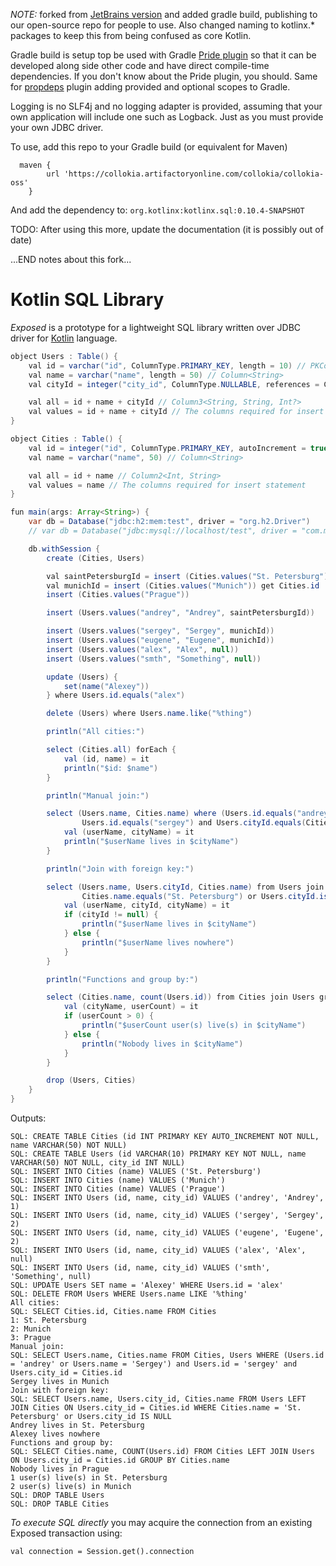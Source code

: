 _NOTE:_ forked from [JetBrains version](https://github.com/JetBrains/Exposed) and added
gradle build, publishing to our open-source repo for people to use.
Also changed naming to kotlinx.* packages to keep this from being confused as core Kotlin.

Gradle build is setup top be used with Gradle [Pride plugin](https://github.com/prezi/pride) so
that it can be developed along side other code and have direct compile-time dependencies.  If you
don't know about the Pride plugin, you should. Same for [propdeps](https://github.com/spring-projects/gradle-plugins/tree/master/propdeps-plugin)
plugin adding provided and optional scopes to Gradle.

Logging is no SLF4j and no logging adapter is provided, assuming that your own application will include
one such as Logback.  Just as you must provide your own JDBC driver.

To use, add this repo to your Gradle build (or equivalent for Maven)

```
  maven {
        url 'https://collokia.artifactoryonline.com/collokia/collokia-oss'
    }
```

And add the dependency to: `org.kotlinx:kotlinx.sql:0.10.4-SNAPSHOT`

TODO: After using this more, update the documentation (it is possibly out of date)

...END notes about this fork...

Kotlin SQL Library
==================

_Exposed_ is a prototype for a lightweight SQL library written over JDBC driver for [Kotlin](https://github.com/JetBrains/kotlin) language.

```java
object Users : Table() {
    val id = varchar("id", ColumnType.PRIMARY_KEY, length = 10) // PKColumn<String>
    val name = varchar("name", length = 50) // Column<String>
    val cityId = integer("city_id", ColumnType.NULLABLE, references = Cities.id) // Column<Int?>

    val all = id + name + cityId // Column3<String, String, Int?>
    val values = id + name + cityId // The columns required for insert statement
}

object Cities : Table() {
    val id = integer("id", ColumnType.PRIMARY_KEY, autoIncrement = true) // PKColumn<Int>
    val name = varchar("name", 50) // Column<String>

    val all = id + name // Column2<Int, String>
    val values = name // The columns required for insert statement
}

fun main(args: Array<String>) {
    var db = Database("jdbc:h2:mem:test", driver = "org.h2.Driver")
    // var db = Database("jdbc:mysql://localhost/test", driver = "com.mysql.jdbc.Driver", user = "root")

    db.withSession {
        create (Cities, Users)

        val saintPetersburgId = insert (Cities.values("St. Petersburg")) get Cities.id
        val munichId = insert (Cities.values("Munich")) get Cities.id
        insert (Cities.values("Prague"))

        insert (Users.values("andrey", "Andrey", saintPetersburgId))

        insert (Users.values("sergey", "Sergey", munichId))
        insert (Users.values("eugene", "Eugene", munichId))
        insert (Users.values("alex", "Alex", null))
        insert (Users.values("smth", "Something", null))

        update (Users) {
            set(name("Alexey"))
        } where Users.id.equals("alex")

        delete (Users) where Users.name.like("%thing")

        println("All cities:")

        select (Cities.all) forEach {
            val (id, name) = it
            println("$id: $name")
        }

        println("Manual join:")

        select (Users.name, Cities.name) where (Users.id.equals("andrey") or Users.name.equals("Sergey")) and
                Users.id.equals("sergey") and Users.cityId.equals(Cities.id) forEach {
            val (userName, cityName) = it
            println("$userName lives in $cityName")
        }

        println("Join with foreign key:")

        select (Users.name, Users.cityId, Cities.name) from Users join Cities where
                Cities.name.equals("St. Petersburg") or Users.cityId.isNull() forEach {
            val (userName, cityId, cityName) = it
            if (cityId != null) {
                println("$userName lives in $cityName")
            } else {
                println("$userName lives nowhere")
            }
        }

        println("Functions and group by:")

        select (Cities.name, count(Users.id)) from Cities join Users groupBy Cities.name forEach {
            val (cityName, userCount) = it
            if (userCount > 0) {
                println("$userCount user(s) live(s) in $cityName")
            } else {
                println("Nobody lives in $cityName")
            }
        }

        drop (Users, Cities)
    }
}
```

Outputs:

    SQL: CREATE TABLE Cities (id INT PRIMARY KEY AUTO_INCREMENT NOT NULL, name VARCHAR(50) NOT NULL)
    SQL: CREATE TABLE Users (id VARCHAR(10) PRIMARY KEY NOT NULL, name VARCHAR(50) NOT NULL, city_id INT NULL)
    SQL: INSERT INTO Cities (name) VALUES ('St. Petersburg')
    SQL: INSERT INTO Cities (name) VALUES ('Munich')
    SQL: INSERT INTO Cities (name) VALUES ('Prague')
    SQL: INSERT INTO Users (id, name, city_id) VALUES ('andrey', 'Andrey', 1)
    SQL: INSERT INTO Users (id, name, city_id) VALUES ('sergey', 'Sergey', 2)
    SQL: INSERT INTO Users (id, name, city_id) VALUES ('eugene', 'Eugene', 2)
    SQL: INSERT INTO Users (id, name, city_id) VALUES ('alex', 'Alex', null)
    SQL: INSERT INTO Users (id, name, city_id) VALUES ('smth', 'Something', null)
    SQL: UPDATE Users SET name = 'Alexey' WHERE Users.id = 'alex'
    SQL: DELETE FROM Users WHERE Users.name LIKE '%thing'
    All cities:
    SQL: SELECT Cities.id, Cities.name FROM Cities
    1: St. Petersburg
    2: Munich
    3: Prague
    Manual join:
    SQL: SELECT Users.name, Cities.name FROM Cities, Users WHERE (Users.id = 'andrey' or Users.name = 'Sergey') and Users.id = 'sergey' and Users.city_id = Cities.id
    Sergey lives in Munich
    Join with foreign key:
    SQL: SELECT Users.name, Users.city_id, Cities.name FROM Users LEFT JOIN Cities ON Users.city_id = Cities.id WHERE Cities.name = 'St. Petersburg' or Users.city_id IS NULL
    Andrey lives in St. Petersburg
    Alexey lives nowhere
    Functions and group by:
    SQL: SELECT Cities.name, COUNT(Users.id) FROM Cities LEFT JOIN Users ON Users.city_id = Cities.id GROUP BY Cities.name
    Nobody lives in Prague
    1 user(s) live(s) in St. Petersburg
    2 user(s) live(s) in Munich
    SQL: DROP TABLE Users
    SQL: DROP TABLE Cities

_To execute SQL directly_ you may acquire the connection from an existing Exposed transaction using:

`val connection = Session.get().connection`
